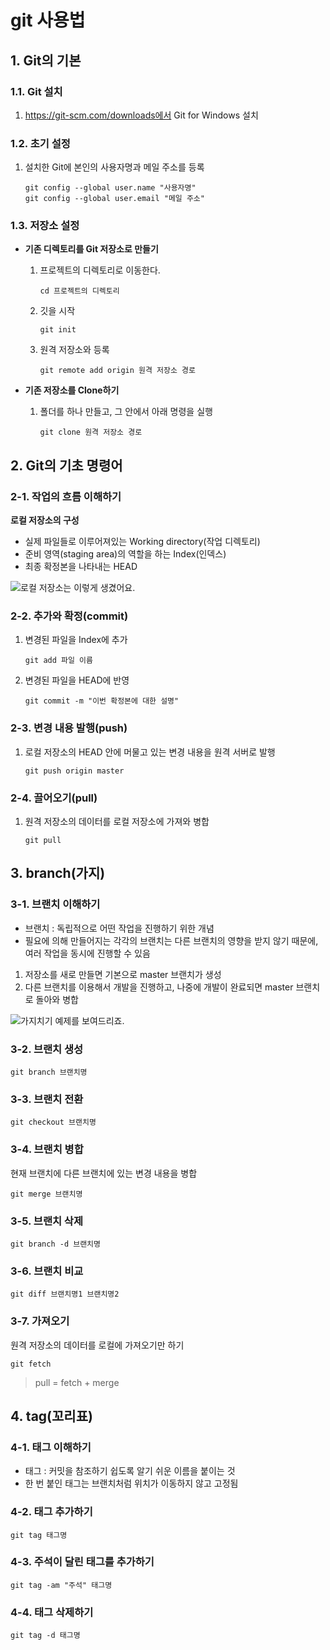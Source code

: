 # git 사용법

## 1. Git의 기본

### 1.1. Git 설치

1. https://git-scm.com/downloads에서 Git for Windows 설치

### 1.2. 초기 설정

1. 설치한 Git에 본인의 사용자명과 메일 주소를 등록

   ```
   git config --global user.name "사용자명"
   git config --global user.email "메일 주소"
   ```

### 1.3. 저장소 설정

- **기존 디렉토리를 Git 저장소로 만들기**

  1. 프로젝트의 디렉토리로 이동한다.

     ```
     cd 프로젝트의 디렉토리
     ```

  2. 깃을 시작

     ```
     git init
     ```

  3. 원격 저장소와 등록

     ```
     git remote add origin 원격 저장소 경로
     ```

- **기존 저장소를 Clone하기**

  1. 폴더를 하나 만들고, 그 안에서 아래 명령을 실행

     ```
     git clone 원격 저장소 경로
     ```



## 2. Git의 기초 명령어

### 2-1. 작업의 흐름 이해하기

**로컬 저장소의 구성**

- 실제 파일들로 이루어져있는 Working directory(작업 디렉토리)
- 준비 영역(staging area)의 역할을 하는 Index(인덱스)
- 최종 확정본을 나타내는 HEAD

![로컬 저장소는 이렇게 생겼어요.](https://rogerdudler.github.io/git-guide/img/trees.png)

### 2-2. 추가와 확정(commit)

1. 변경된 파일을 Index에 추가

   ```
   git add 파일 이름
   ```

2. 변경된 파일을 HEAD에 반영

   ```
   git commit -m "이번 확정본에 대한 설명"
   ```

### 2-3. 변경 내용 발행(push)

1. 로컬 저장소의 HEAD 안에 머물고 있는 변경 내용을 원격 서버로 발행

   ```
   git push origin master
   ```

### 2-4. 끌어오기(pull)

1. 원격 저장소의 데이터를 로컬 저장소에 가져와 병합

   ```
   git pull
   ```



## 3. branch(가지)

### 3-1. 브랜치 이해하기

- 브랜치 : 독립적으로 어떤 작업을 진행하기 위한 개념
- 필요에 의해 만들어지는 각각의 브랜치는 다른 브랜치의 영향을 받지 않기 때문에, 여러 작업을 동시에 진행할 수 있음

1. 저장소를 새로 만들면 기본으로 master 브랜치가 생성
2. 다른 브랜치를 이용해서 개발을 진행하고, 나중에 개발이 완료되면 master 브랜치로 돌아와 병합

![가지치기 예제를 보여드리죠.](https://rogerdudler.github.io/git-guide/img/branches.png)

### 3-2. 브랜치 생성

```
git branch 브랜치명
```

### 3-3. 브랜치 전환

```
git checkout 브랜치명
```

### 3-4. 브랜치 병합

현재 브랜치에 다른 브랜치에 있는 변경 내용을 병합

```
git merge 브랜치명
```

### 3-5. 브랜치 삭제

```
git branch -d 브랜치명
```

### 3-6. 브랜치 비교

```
git diff 브랜치명1 브랜치명2
```

### 3-7. 가져오기

원격 저장소의 데이터를 로컬에 가져오기만 하기

```
git fetch
```

> pull = fetch + merge



## 4. tag(꼬리표)

### 4-1. 태그 이해하기

- 태그 : 커밋을 참조하기 쉽도록 알기 쉬운 이름을 붙이는 것
- 한 번 붙인 태그는 브랜치처럼 위치가 이동하지 않고 고정됨

### 4-2. 태그 추가하기

```
git tag 태그명
```

### 4-3. 주석이 달린 태그를 추가하기

```
git tag -am "주석" 태그명
```

### 4-4. 태그 삭제하기

```
git tag -d 태그명
```